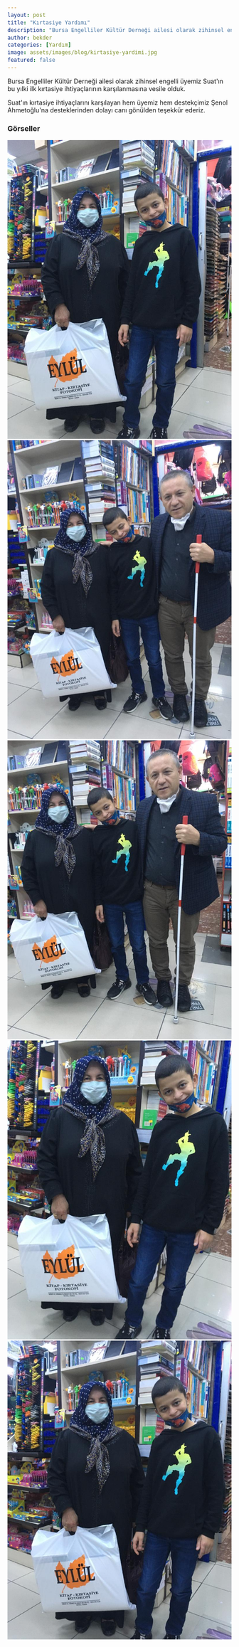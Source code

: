 ```yaml
---
layout: post
title: "Kırtasiye Yardımı"
description: "Bursa Engelliler Kültür Derneği ailesi olarak zihinsel engelli üyemiz Suat'ın bu yılki ilk kırtasiye ihtiyaçlarının karşılanmasına vesile olduk."
author: bekder
categories: [Yardım]
image: assets/images/blog/kirtasiye-yardimi.jpg
featured: false
---
```


Bursa Engelliler Kültür Derneği ailesi olarak zihinsel engelli üyemiz Suat'ın bu yılki ilk kırtasiye ihtiyaçlarının karşılanmasına vesile olduk.

Suat'ın kırtasiye ihtiyaçlarını karşılayan hem üyemiz hem destekçimiz Şenol Ahmetoğlu'na desteklerinden dolayı canı gönülden teşekkür ederiz.

### Görseller

<a href="/assets/images/blog/kirtasiye-yardimi-1.jpg" data-lightbox="kirtasiye-yardimi" data-title="Kırtasiye Yardımı">
    <img src="/assets/images/blog/kirtasiye-yardimi-1.jpg" alt="Kırtasiye Yardımı" />
</a>

<a href="/assets/images/blog/kirtasiye-yardimi-2.jpg" data-lightbox="kirtasiye-yardimi" data-title="Kırtasiye Yardımı">
    <img src="/assets/images/blog/kirtasiye-yardimi-2.jpg" alt="Kırtasiye Yardımı" />
</a>

<a href="/assets/images/blog/kirtasiye-yardimi-3.jpg" data-lightbox="kirtasiye-yardimi" data-title="Kırtasiye Yardımı">
    <img src="/assets/images/blog/kirtasiye-yardimi-3.jpg" alt="Kırtasiye Yardımı" />
</a>

<a href="/assets/images/blog/kirtasiye-yardimi-4.jpg" data-lightbox="kirtasiye-yardimi" data-title="Kırtasiye Yardımı">
    <img src="/assets/images/blog/kirtasiye-yardimi-4.jpg" alt="Kırtasiye Yardımı" />
</a>

<a href="/assets/images/blog/kirtasiye-yardimi-5.jpg" data-lightbox="kirtasiye-yardimi" data-title="Kırtasiye Yardımı">
    <img src="/assets/images/blog/kirtasiye-yardimi-5.jpg" alt="Kırtasiye Yardımı" />
</a>
